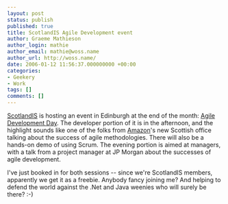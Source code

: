```yaml
---
layout: post
status: publish
published: true
title: ScotlandIS Agile Development event
author: Graeme Mathieson
author_login: mathie
author_email: mathie@woss.name
author_url: http://woss.name/
date: 2006-01-12 11:56:37.000000000 +00:00
categories:
- Geekery
- Work
tags: []
comments: []
---
```

<a href="http://www.scotlandis.com/">ScotlandIS</a> is hosting an event in Edinburgh at the end of the month: <a href="http://www.scotlandis.com/index.cfm/page/84/event/204/">Agile Development Day</a>.  The developer portion of it is in the afternoon, and the highlight sounds like one of the folks from <a href="http://www.amazon.co.uk/">Amazon</a>'s new Scottish office talking about the success of agile methodologies.  There will also be a hands-on demo of using Scrum.  The evening portion is aimed at managers, with a talk from a project manager at JP Morgan about the successes of agile development.

I've just booked in for both sessions -- since we're ScotlandIS members, apparently we get it as a freebie.  Anybody fancy joining me?  And helping to defend the world against the .Net and Java weenies who will surely be there? :-)
